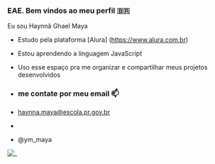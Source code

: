 ### EAE. Bem vindos ao meu perfil 🇧🇷

Eu sou Haynnã Ghael Maya

- Estudo pela plataforma [Alura] (https://www.alura.com.br)
- Estou aprendendo a linguagem JavaScript
- Uso esse espaço pra me organizar e compartilhar meus projetos desenvolvidos

- ### me contate por meu email 📫

- haynna.maya@escola.pr.gov.br
- 
- @ym_maya

![_](https://media.tenor.com/Q8lyVD-esuYAAAAM/mc.gif)
